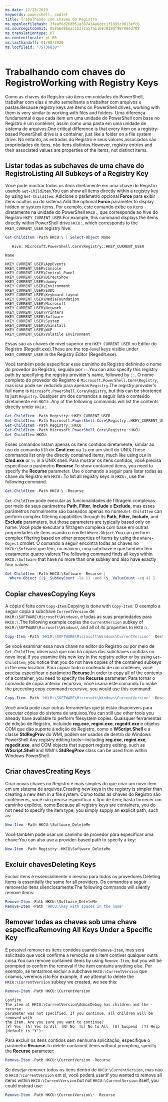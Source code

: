 ```yaml
---
ms.date: 12/23/2019
keywords: powershell, cmdlet
title: Trabalhando com chaves do Registro
ms.openlocfilehash: 3feaf6d26db51a507434a6cec1f1095c9013efc8
ms.sourcegitcommit: 058a6e86eac1b27ca57a11687019df98709ed709
ms.translationtype: HT
ms.contentlocale: pt-BR
ms.lasthandoff: 01/08/2020
ms.locfileid: "75736838"
---
```

# <a name="working-with-registry-keys"></a><span data-ttu-id="08ac0-103">Trabalhando com chaves do Registro</span><span class="sxs-lookup"><span data-stu-id="08ac0-103">Working with Registry Keys</span></span>

<span data-ttu-id="08ac0-104">Como as chaves do Registro são itens em unidades do PowerShell, trabalhar com elas é muito semelhante a trabalhar com arquivos e pastas.</span><span class="sxs-lookup"><span data-stu-id="08ac0-104">Because registry keys are items on PowerShell drives, working with them is very similar to working with files and folders.</span></span> <span data-ttu-id="08ac0-105">Uma diferença fundamental é que cada item em uma unidade do PowerShell com base no Registro é um contêiner, assim como uma pasta em uma unidade de sistema de arquivos.</span><span class="sxs-lookup"><span data-stu-id="08ac0-105">One critical difference is that every item on a registry-based PowerShell drive is a container, just like a folder on a file system drive.</span></span> <span data-ttu-id="08ac0-106">No entanto, as entradas do Registro e seus valores associados são propriedades de itens, não itens distintos.</span><span class="sxs-lookup"><span data-stu-id="08ac0-106">However, registry entries and their associated values are properties of the items, not distinct items.</span></span>

## <a name="listing-all-subkeys-of-a-registry-key"></a><span data-ttu-id="08ac0-107">Listar todas as subchaves de uma chave do Registro</span><span class="sxs-lookup"><span data-stu-id="08ac0-107">Listing All Subkeys of a Registry Key</span></span>

<span data-ttu-id="08ac0-108">Você pode mostrar todos os itens diretamente em uma chave do Registro usando `Get-ChildItem`.</span><span class="sxs-lookup"><span data-stu-id="08ac0-108">You can show all items directly within a registry key by using `Get-ChildItem`.</span></span> <span data-ttu-id="08ac0-109">Adicione o parâmetro opcional **Force** para exibir itens ocultos ou do sistema.</span><span class="sxs-lookup"><span data-stu-id="08ac0-109">Add the optional **Force** parameter to display hidden or system items.</span></span> <span data-ttu-id="08ac0-110">Por exemplo, este comando exibe os itens diretamente na unidade do PowerShell `HKCU:`, que corresponde ao hive do Registro `HKEY_CURRENT_USER`:</span><span class="sxs-lookup"><span data-stu-id="08ac0-110">For example, this command displays the items directly within PowerShell drive `HKCU:`, which corresponds to the `HKEY_CURRENT_USER` registry hive:</span></span>

```powershell
Get-ChildItem -Path HKCU:\ | Select-Object Name
```

```Output
   Hive: Microsoft.PowerShell.Core\Registry::HKEY_CURRENT_USER

Name
----
HKEY_CURRENT_USER\AppEvents
HKEY_CURRENT_USER\Console
HKEY_CURRENT_USER\Control Panel
HKEY_CURRENT_USER\DirectShow
HKEY_CURRENT_USER\dummy
HKEY_CURRENT_USER\Environment
HKEY_CURRENT_USER\EUDC
HKEY_CURRENT_USER\Keyboard Layout
HKEY_CURRENT_USER\MediaFoundation
HKEY_CURRENT_USER\Microsoft
HKEY_CURRENT_USER\Network
HKEY_CURRENT_USER\Printers
HKEY_CURRENT_USER\Software
HKEY_CURRENT_USER\System
HKEY_CURRENT_USER\Uninstall
HKEY_CURRENT_USER\WXP
HKEY_CURRENT_USER\Volatile Environment
```

<span data-ttu-id="08ac0-111">Essas são as chaves de nível superior em `HKEY_CURRENT_USER` no Editor do Registro (Regedit.exe).</span><span class="sxs-lookup"><span data-stu-id="08ac0-111">These are the top-level keys visible under `HKEY_CURRENT_USER` in the Registry Editor (Regedit.exe).</span></span>

<span data-ttu-id="08ac0-112">Você também pode especificar esse caminho de Registro definindo o nome do provedor do Registro, seguido por `::`.</span><span class="sxs-lookup"><span data-stu-id="08ac0-112">You can also specify this registry path by specifying the registry provider's name, followed by `::`.</span></span> <span data-ttu-id="08ac0-113">O nome completo do provedor do Registro é `Microsoft.PowerShell.Core\Registry`, mas isso pode ser reduzido para apenas `Registry`.</span><span class="sxs-lookup"><span data-stu-id="08ac0-113">The registry provider's full name is `Microsoft.PowerShell.Core\Registry`, but this can be shortened to just `Registry`.</span></span> <span data-ttu-id="08ac0-114">Qualquer um dos comandos a seguir lista o conteúdo diretamente em `HKCU:`.</span><span class="sxs-lookup"><span data-stu-id="08ac0-114">Any of the following commands will list the contents directly under `HKCU:`.</span></span>

```powershell
Get-ChildItem -Path Registry::HKEY_CURRENT_USER
Get-ChildItem -Path Microsoft.PowerShell.Core\Registry::HKEY_CURRENT_USER
Get-ChildItem -Path Registry::HKCU
Get-ChildItem -Path Microsoft.PowerShell.Core\Registry::HKCU
Get-ChildItem HKCU:
```

<span data-ttu-id="08ac0-115">Esses comandos listam apenas os itens contidos diretamente, similar ao uso do comando `DIR` do **Cmd.exe** ou `ls` em um shell do UNIX.</span><span class="sxs-lookup"><span data-stu-id="08ac0-115">These commands list only the directly contained items, much like using `DIR` in **Cmd.exe** or `ls` in a UNIX shell.</span></span> <span data-ttu-id="08ac0-116">Para mostrar os itens contidos, você precisa especificar o parâmetro **Recurse**.</span><span class="sxs-lookup"><span data-stu-id="08ac0-116">To show contained items, you need to specify the **Recurse** parameter.</span></span> <span data-ttu-id="08ac0-117">Use o comando a seguir para listar todas as chave do Registro em `HKCU:`.</span><span class="sxs-lookup"><span data-stu-id="08ac0-117">To list all registry keys in `HKCU:`, use the following command.</span></span>

```powershell
Get-ChildItem -Path HKCU:\ -Recurse
```

<span data-ttu-id="08ac0-118">`Get-ChildItem` pode executar as funcionalidades de filtragem complexas por meio de seus parâmetros **Path**, **Filter**, **Include** e **Exclude**, mas esses parâmetros normalmente são baseados apenas no nome.</span><span class="sxs-lookup"><span data-stu-id="08ac0-118">`Get-ChildItem` can perform complex filtering capabilities through its **Path**, **Filter**, **Include**, and **Exclude** parameters, but those parameters are typically based only on name.</span></span> <span data-ttu-id="08ac0-119">Você pode executar a filtragem complexa com base em outras propriedades de itens usando o cmdlet `Where-Object`.</span><span class="sxs-lookup"><span data-stu-id="08ac0-119">You can perform complex filtering based on other properties of items by using the `Where-Object` cmdlet.</span></span> <span data-ttu-id="08ac0-120">O comando a seguir encontra todas as chaves no `HKCU:\Software` que têm, no máximo, uma subchave e que também têm exatamente quatro valores:</span><span class="sxs-lookup"><span data-stu-id="08ac0-120">The following command finds all keys within `HKCU:\Software` that have no more than one subkey and also have exactly four values:</span></span>

```powershell
Get-ChildItem -Path HKCU:\Software -Recurse |
  Where-Object {($_.SubKeyCount -le 1) -and ($_.ValueCount -eq 4) }
```

## <a name="copying-keys"></a><span data-ttu-id="08ac0-121">Copiar chaves</span><span class="sxs-lookup"><span data-stu-id="08ac0-121">Copying Keys</span></span>

<span data-ttu-id="08ac0-122">A cópia é feita com `Copy-Item`.</span><span class="sxs-lookup"><span data-stu-id="08ac0-122">Copying is done with `Copy-Item`.</span></span> <span data-ttu-id="08ac0-123">O exemplo a seguir copia a subchave `CurrentVersion` de `HKLM:\SOFTWARE\Microsoft\Windows\` e todas as suas propriedades para `HKCU:\`.</span><span class="sxs-lookup"><span data-stu-id="08ac0-123">The following example copies the `CurrentVersion` subkey of `HKLM:\SOFTWARE\Microsoft\Windows\` and all of its properties to `HKCU:\`.</span></span>

```powershell
Copy-Item -Path 'HKLM:\SOFTWARE\Microsoft\Windows\CurrentVersion' -Destination HKCU:
```

<span data-ttu-id="08ac0-124">Se você examinar essa nova chave no editor do Registro ou por meio de `Get-ChildItem`, observará que não há cópias das subchaves contidas no novo local.</span><span class="sxs-lookup"><span data-stu-id="08ac0-124">If you examine this new key in the registry editor or by using `Get-ChildItem`, you notice that you do not have copies of the contained subkeys in the new location.</span></span> <span data-ttu-id="08ac0-125">Para copiar todo o conteúdo de um contêiner, você precisa especificar o parâmetro **Recurse**.</span><span class="sxs-lookup"><span data-stu-id="08ac0-125">In order to copy all of the contents of a container, you need to specify the **Recurse** parameter.</span></span> <span data-ttu-id="08ac0-126">Para tornar o comando de cópia anterior recursivo, você usaria este comando:</span><span class="sxs-lookup"><span data-stu-id="08ac0-126">To make the preceding copy command recursive, you would use this command:</span></span>

```powershell
Copy-Item -Path 'HKLM:\SOFTWARE\Microsoft\Windows\CurrentVersion' -Destination HKCU: -Recurse
```

<span data-ttu-id="08ac0-127">Você ainda pode usar outras ferramentas que já estão disponíveis para executar cópias do sistema de arquivos.</span><span class="sxs-lookup"><span data-stu-id="08ac0-127">You can still use other tools you already have available to perform filesystem copies.</span></span> <span data-ttu-id="08ac0-128">Quaisquer ferramentas de edição de Registro, incluindo **reg.exe**, **regini.exe**, **regedit.exe** e objetos COM que dão suporte à edição do Registro, como o **WScript.Shell** e a classe **StdRegProv** do WMI, podem ser usados de dentro do Windows PowerShell.</span><span class="sxs-lookup"><span data-stu-id="08ac0-128">Any registry editing tools—including **reg.exe**, **regini.exe**, **regedit.exe**, and COM objects that support registry editing, such as **WScript.Shell** and WMI's **StdRegProv** class can be used from within Windows PowerShell.</span></span>

## <a name="creating-keys"></a><span data-ttu-id="08ac0-129">Criar chaves</span><span class="sxs-lookup"><span data-stu-id="08ac0-129">Creating Keys</span></span>

<span data-ttu-id="08ac0-130">Criar novas chaves no Registro é mais simples do que criar um novo item em um sistema de arquivos.</span><span class="sxs-lookup"><span data-stu-id="08ac0-130">Creating new keys in the registry is simpler than creating a new item in a file system.</span></span> <span data-ttu-id="08ac0-131">Como todas as chaves do Registro são contêineres, você não precisa especificar o tipo de item; basta fornecer um caminho explícito, como:</span><span class="sxs-lookup"><span data-stu-id="08ac0-131">Because all registry keys are containers, you do not need to specify the item type; you simply supply an explicit path, such as:</span></span>

```powershell
New-Item -Path HKCU:\Software_DeleteMe
```

<span data-ttu-id="08ac0-132">Você também pode usar um caminho de provedor para especificar uma chave:</span><span class="sxs-lookup"><span data-stu-id="08ac0-132">You can also use a provider-based path to specify a key:</span></span>

```powershell
New-Item -Path Registry::HKCU\Software_DeleteMe
```

## <a name="deleting-keys"></a><span data-ttu-id="08ac0-133">Excluir chaves</span><span class="sxs-lookup"><span data-stu-id="08ac0-133">Deleting Keys</span></span>

<span data-ttu-id="08ac0-134">Excluir itens é essencialmente o mesmo para todos os provedores.</span><span class="sxs-lookup"><span data-stu-id="08ac0-134">Deleting items is essentially the same for all providers.</span></span> <span data-ttu-id="08ac0-135">Os comandos a seguir removerão itens silenciosamente:</span><span class="sxs-lookup"><span data-stu-id="08ac0-135">The following commands will silently remove items:</span></span>

```powershell
Remove-Item -Path HKCU:\Software_DeleteMe
Remove-Item -Path 'HKCU:\key with spaces in the name'
```

## <a name="removing-all-keys-under-a-specific-key"></a><span data-ttu-id="08ac0-136">Remover todas as chaves sob uma chave específica</span><span class="sxs-lookup"><span data-stu-id="08ac0-136">Removing All Keys Under a Specific Key</span></span>

<span data-ttu-id="08ac0-137">É possível remover os itens contidos usando `Remove-Item`, mas será solicitado que você confirme a remoção se o item contiver qualquer outra coisa.</span><span class="sxs-lookup"><span data-stu-id="08ac0-137">You can remove contained items by using `Remove-Item`, but you will be prompted to confirm the removal if the item contains anything else.</span></span> <span data-ttu-id="08ac0-138">Por exemplo, se tentarmos excluir a subchave `HKCU:\CurrentVersion` que criamos, veremos isto:</span><span class="sxs-lookup"><span data-stu-id="08ac0-138">For example, if we attempt to delete the `HKCU:\CurrentVersion` subkey we created, we see this:</span></span>

```powershell
Remove-Item -Path HKCU:\CurrentVersion
```

```Output
Confirm
The item at HKCU:\CurrentVersion\AdminDebug has children and the -recurse
parameter was not specified. If you continue, all children will be removed with
the item. Are you sure you want to continue?
[Y] Yes  [A] Yes to All  [N] No  [L] No to All  [S] Suspend  [?] Help (default is "Y"):
```

<span data-ttu-id="08ac0-139">Para excluir os itens contidos sem nenhuma solicitação, especifique o parâmetro **Recurse**:</span><span class="sxs-lookup"><span data-stu-id="08ac0-139">To delete contained items without prompting, specify the **Recurse** parameter:</span></span>

```powershell
Remove-Item -Path HKCU:\CurrentVersion -Recurse
```

<span data-ttu-id="08ac0-140">Se desejar remover todos os itens dentro de `HKCU:\CurrentVersion`, mas não o `HKCU:\CurrentVersion` em si, você poderá usar:</span><span class="sxs-lookup"><span data-stu-id="08ac0-140">If you wanted to remove all items within `HKCU:\CurrentVersion` but not `HKCU:\CurrentVersion` itself, you could instead use:</span></span>

```powershell
Remove-Item -Path HKCU:\CurrentVersion\* -Recurse
```
